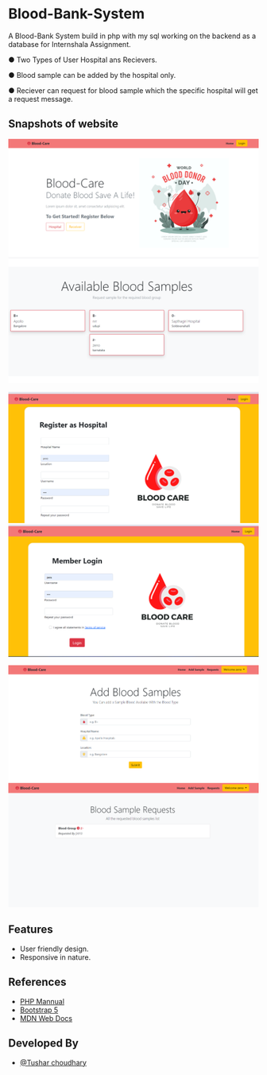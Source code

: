 # Blood-Bank-System
 
A Blood-Bank System build in php with my sql working on the backend as a database for Internshala Assignment.

● Two Types of User Hospital ans Recievers.

● Blood sample can be added by the hospital only.

● Reciever can request for blood sample which the specific hospital will get a request message.

## Snapshots of website

![App Screenshot](/screenApp/1.png)
![App Screenshot](/screenApp/2.png)

![App Screenshot](/screenApp/3.png)
![App Screenshot](/screenApp/4.png)

![App Screenshot](/screenApp/5.png)
![App Screenshot](/screenApp/6.png)



## Features

- User friendly design.
- Responsive in nature.


## References

 - [PHP Mannual](https://www.php.net/manual/en/index.php)
 - [Bootstrap 5](https://getbootstrap.com/docs/5.1/getting-started/introduction/)
 - [MDN Web Docs](https://developer.mozilla.org/en-US/)


## Developed By

- [@Tushar choudhary](https://www.github.com/tush16)

